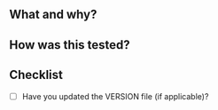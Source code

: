 ## What and why?

## How was this tested?

## Checklist
- [ ] Have you updated the VERSION file (if applicable)?
